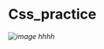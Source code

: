 # Css_practice
###### ![image](https://github.com/user-attachments/assets/846b2cf8-bba1-47d6-b679-d74dc75951ce) hhhh
